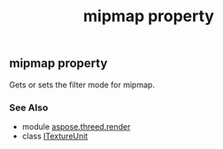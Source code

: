 ﻿---
title: mipmap property
second_title: Aspose.3D for Python via .NET API References
description: 
type: docs
weight: 70
url: /python-net/aspose.threed.render/itextureunit/mipmap/
is_root: false
---

## mipmap property


Gets or sets the filter mode for mipmap.

### See Also
* module [aspose.threed.render](../../)
* class [ITextureUnit](/3d/python-net/aspose.threed.render/itextureunit)
